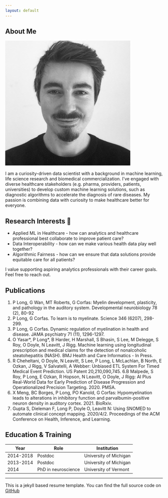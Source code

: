 ```yaml
---
layout: default
---
```


## About Me

<img class="profile-picture" src="photo.jpg">

I am a curiosity-driven data scientist with a background in machine learning, life science research and biomedical commercialization. I’ve engaged with diverse healthcare stakeholders (e.g. pharma, providers, patients, universities) to develop custom machine learning solutions, such as diagnostic algorithms to accelerate the diagnosis of rare diseases. My passion is combining data with curiosity to make healthcare better for everyone. 


## Research Interests 🌱

* Applied ML in Healthcare - how can analytics and healthcare professional best collaborate to improve patient care?
* Data Interoperability - how can we make various health data play well together?
* Algorithmic Fairness - how can we ensure that data solutions provide equitable care for all patients?

I value supporting aspiring analytics professionals with their career goals. Feel free to reach out.

## Publications

1. P Long, G Wan, MT Roberts, G Corfas: Myelin development, plasticity, and pathology in the auditory system. Developmental neurobiology 78 (2), 80-92
2. P Long, G Corfas. To learn is to myelinate. Science 346 (6207), 298-299.
3. P Long, G Corfas. Dynamic regulation of myelination in health and disease. JAMA psychiatry 71 (11), 1296-1297.
4. O Yasar*, P Long*, B Harder, H Marshall, S Bhasin, S Lee, M Delegge, S Roy, O Doyle, N Leavitt, J Rigg. Machine learning using longitudinal prescription and medical claims for the detection of nonalcoholic steatohepatitis (NASH). BMJ Health and Care Informatics - In Press.
5. R Cheheltani, O Doyle, N Leavitt, S Lee, P Long, L McLachlan, B North, E Ozkan, J Rigg, V Salvatelli, A Webber: Unbiased ETL System For Timed Medical Event Prediction. US Patent 20,210,090,745.
6.B  Malpede, S Roy, P Long, E Ozkan, R Hopson, N Leavitt, O Doyle, J Rigg: AI Plus Real-World Data for Early Prediction of Disease Progression and Operationalized Precision Targeting. 2020. PMSA.
7. X Meng, BC Borges, P Long, PO Kanold, G Corfas: Hypomyelination leads to alterations in inhibitory function and parvalbumin-positive neuron density in auditory cortex. 2021. BioRxiv.
8. Gupta S, Dieleman F, Long P, Doyle O, Leavitt N: Using SNOMED to automate clinical concept mapping. 2020/4/2. Proceedings of the ACM Conference on Health, Inference, and Learning. 


## Education & Training

Year |  Role | Institution
-----|-------|--------
2014-2018 | Postdoc | University of Michigan
2013-2014 | Postdoc | University of Michigan
2014 | PhD in neuroscience| University of Vermont

---
This is a jekyll based resume template. You can find the full source code on [GitHub](https://github.com/bk2dcradle/researcher)
